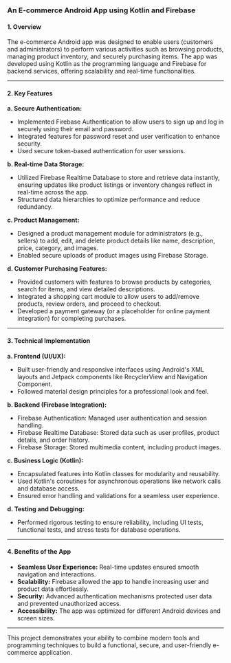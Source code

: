 ### An E-commerce Android App using Kotlin and Firebase

#### **1. Overview**
The e-commerce Android app was designed to enable users (customers and administrators) to perform various activities such as browsing products, managing product inventory, and securely purchasing items. The app was developed using Kotlin as the programming language and Firebase for backend services, offering scalability and real-time functionalities.

---

#### **2. Key Features**

**a. Secure Authentication:**  
- Implemented Firebase Authentication to allow users to sign up and log in securely using their email and password.
- Integrated features for password reset and user verification to enhance security.
- Used secure token-based authentication for user sessions.

**b. Real-time Data Storage:**  
- Utilized Firebase Realtime Database to store and retrieve data instantly, ensuring updates like product listings or inventory changes reflect in real-time across the app.
- Structured data hierarchies to optimize performance and reduce redundancy.

**c. Product Management:**  
- Designed a product management module for administrators (e.g., sellers) to add, edit, and delete product details like name, description, price, category, and images.
- Enabled secure uploads of product images using Firebase Storage.

**d. Customer Purchasing Features:**  
- Provided customers with features to browse products by categories, search for items, and view detailed descriptions.
- Integrated a shopping cart module to allow users to add/remove products, review orders, and proceed to checkout.
- Developed a payment gateway (or a placeholder for online payment integration) for completing purchases.

---

#### **3. Technical Implementation**

**a. Frontend (UI/UX):**  
- Built user-friendly and responsive interfaces using Android's XML layouts and Jetpack components like RecyclerView and Navigation Component.
- Followed material design principles for a professional look and feel.

**b. Backend (Firebase Integration):**  
- Firebase Authentication: Managed user authentication and session handling.
- Firebase Realtime Database: Stored data such as user profiles, product details, and order history.
- Firebase Storage: Stored multimedia content, including product images.

**c. Business Logic (Kotlin):**  
- Encapsulated features into Kotlin classes for modularity and reusability.
- Used Kotlin's coroutines for asynchronous operations like network calls and database access.
- Ensured error handling and validations for a seamless user experience.

**d. Testing and Debugging:**  
- Performed rigorous testing to ensure reliability, including UI tests, functional tests, and stress tests for database operations.

---

#### **4. Benefits of the App**
- **Seamless User Experience:** Real-time updates ensured smooth navigation and interactions.  
- **Scalability:** Firebase allowed the app to handle increasing user and product data effortlessly.  
- **Security:** Advanced authentication mechanisms protected user data and prevented unauthorized access.  
- **Accessibility:** The app was optimized for different Android devices and screen sizes.  

---

This project demonstrates your ability to combine modern tools and programming techniques to build a functional, secure, and user-friendly e-commerce application.
